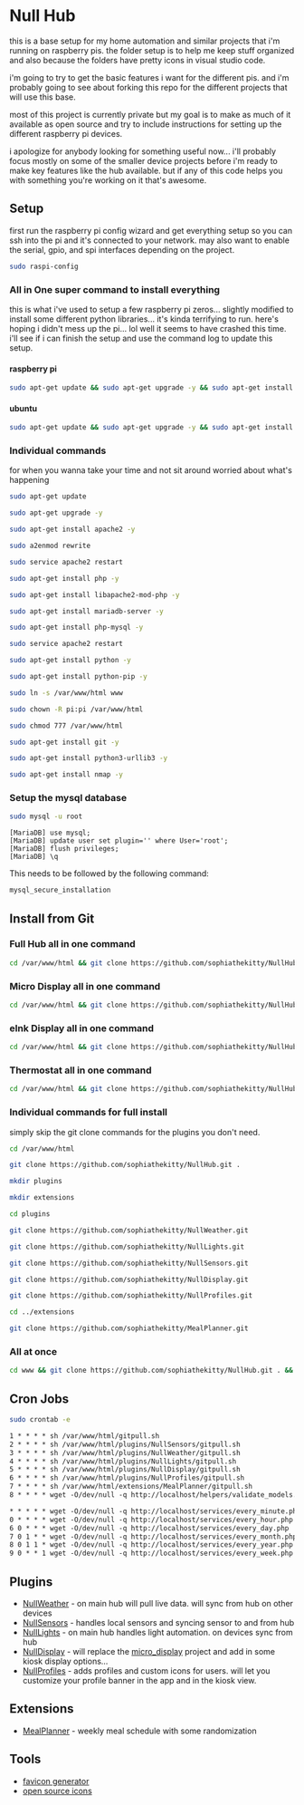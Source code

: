 # Null Hub

this is a base setup for my home automation and similar projects that i'm running on raspberry pis. the folder setup is to help me keep stuff organized and also because the folders have pretty icons in visual studio code.

i'm going to try to get the basic features i want for the different pis. and i'm probably going to see about forking this repo for the different projects that will use this base.

most of this project is currently private but my goal is to make as much of it available as open source and try to include instructions for setting up the different raspberry pi devices.

i apologize for anybody looking for something useful now... i'll probably focus mostly on some of the smaller device projects before i'm ready to make key features like the hub available. but if any of this code helps you with something you're working on it that's awesome.

## Setup

first run the raspberry pi config wizard and get everything setup so you can ssh into the pi and it's connected to your network. may also want to enable the serial, gpio, and spi interfaces depending on the project.

```bash
sudo raspi-config
```

### All in One super command to install everything

this is what i've used to setup a few raspberry pi zeros... slightly modified to install some different python libraries... it's kinda terrifying to run. here's hoping i didn't mess up the pi... lol well it seems to have crashed this time. i'll see if i can finish the setup and use the command log to update this setup.

#### raspberry pi

```bash
sudo apt-get update && sudo apt-get upgrade -y && sudo apt-get install apache2 -y && sudo a2enmod rewrite && sudo service apache2 restart && sudo apt-get install php -y && sudo apt-get install libapache2-mod-php -y && sudo apt-get install mariadb-server -y && sudo apt-get install php-mysql -y && sudo service apache2 restart && sudo apt-get install python -y && sudo ln -s /var/www/html www && sudo chown -R pi:pi /var/www/html && sudo chmod 777 /var/www/html && sudo apt-get install git -y && sudo apt-get install python3-urllib3 -y && sudo apt-get install nmap -y
```

#### ubuntu

```bash
sudo apt-get update && sudo apt-get upgrade -y && sudo apt-get install apache2 -y && sudo a2enmod rewrite && sudo service apache2 restart && sudo apt-get install php -y && sudo apt-get install libapache2-mod-php -y && sudo apt-get install mariadb-server -y && sudo apt-get install php-mysql -y && sudo service apache2 restart && sudo apt-get install python -y && sudo ln -s /var/www/html www && sudo chown -R pi:pi /var/www/html && sudo chmod 777 /var/www/html && sudo apt-get install git -y && sudo apt-get install python-urllib3 -y && sudo apt-get install nmap -y
```

### Individual commands

for when you wanna take your time and not sit around worried about what's happening

```bash
sudo apt-get update
```

```bash
sudo apt-get upgrade -y
```

```bash
sudo apt-get install apache2 -y
```

```bash
sudo a2enmod rewrite
```

```bash
sudo service apache2 restart
```

```bash
sudo apt-get install php -y
```

```bash
sudo apt-get install libapache2-mod-php -y
```

```bash
sudo apt-get install mariadb-server -y
```

```bash
sudo apt-get install php-mysql -y
```

```bash
sudo service apache2 restart
```

```bash
sudo apt-get install python -y
```

```bash
sudo apt-get install python-pip -y
```

```bash
sudo ln -s /var/www/html www
```

```bash
sudo chown -R pi:pi /var/www/html
```

```bash
sudo chmod 777 /var/www/html
```

```bash
sudo apt-get install git -y
```

```bash
sudo apt-get install python3-urllib3 -y
```

```bash
sudo apt-get install nmap -y
```

### Setup the mysql database

```bash
sudo mysql -u root
```

```mysql
[MariaDB] use mysql;
[MariaDB] update user set plugin='' where User='root';
[MariaDB] flush privileges;
[MariaDB] \q
```

This needs to be followed by the following command:

```bash
mysql_secure_installation
```

## Install from Git

### Full Hub all in one command

```bash
cd /var/www/html && git clone https://github.com/sophiathekitty/NullHub.git . && mkdir plugins && mkdir extensions && cd plugins && git clone https://github.com/sophiathekitty/NullWeather.git && git clone https://github.com/sophiathekitty/NullLights.git && git clone https://github.com/sophiathekitty/NullSensors.git && git clone https://github.com/sophiathekitty/NullDisplay.git && git clone https://github.com/sophiathekitty/NullProfiles.git && cd ../extensions && git clone https://github.com/sophiathekitty/MealPlanner.git
```

### Micro Display all in one command

```bash
cd /var/www/html && git clone https://github.com/sophiathekitty/NullHub.git . && mkdir plugins && mkdir extensions && cd plugins && git clone https://github.com/sophiathekitty/NullWeather.git && git clone https://github.com/sophiathekitty/NullDisplay.git 
```

### eInk Display all in one command

```bash
cd /var/www/html && git clone https://github.com/sophiathekitty/NullHub.git . && mkdir plugins && mkdir extensions && cd plugins && git clone https://github.com/sophiathekitty/NullWeather.git && git clone https://github.com/sophiathekitty/NullDisplay.git && cd ../extensions && git clone https://github.com/sophiathekitty/MealPlanner.git
```

### Thermostat all in one command

```bash
cd /var/www/html && git clone https://github.com/sophiathekitty/NullHub.git . && mkdir plugins && mkdir extensions && cd plugins && git clone https://github.com/sophiathekitty/NullSensors.git
```

### Individual commands for full install

simply skip the git clone commands for the plugins you don't need.

```bash
cd /var/www/html
```

```bash
git clone https://github.com/sophiathekitty/NullHub.git .
```

```bash
mkdir plugins
```

```bash
mkdir extensions
```

```bash
cd plugins
```

```bash
git clone https://github.com/sophiathekitty/NullWeather.git
```

```bash
git clone https://github.com/sophiathekitty/NullLights.git
```

```bash
git clone https://github.com/sophiathekitty/NullSensors.git
```

```bash
git clone https://github.com/sophiathekitty/NullDisplay.git
```

```bash
git clone https://github.com/sophiathekitty/NullProfiles.git
```

```bash
cd ../extensions
```

```bash
git clone https://github.com/sophiathekitty/MealPlanner.git
```

### All at once

```bash
cd www && git clone https://github.com/sophiathekitty/NullHub.git . && mkdir plugins && mkdir extensions && cd plugins && git clone https://github.com/sophiathekitty/NullWeather.git && git clone https://github.com/sophiathekitty/NullLights.git && git clone https://github.com/sophiathekitty/NullSensors.git && cd ../extensions && git clone https://github.com/sophiathekitty/MealPlanner.git && cd ~/
```

## Cron Jobs

```bash
sudo crontab -e
```

```Apache config
1 * * * * sh /var/www/html/gitpull.sh
2 * * * * sh /var/www/html/plugins/NullSensors/gitpull.sh
3 * * * * sh /var/www/html/plugins/NullWeather/gitpull.sh
4 * * * * sh /var/www/html/plugins/NullLights/gitpull.sh
5 * * * * sh /var/www/html/plugins/NullDisplay/gitpull.sh
6 * * * * sh /var/www/html/plugins/NullProfiles/gitpull.sh
7 * * * * sh /var/www/html/extensions/MealPlanner/gitpull.sh
8 * * * * wget -O/dev/null -q http://localhost/helpers/validate_models.php

* * * * * wget -O/dev/null -q http://localhost/services/every_minute.php
0 * * * * wget -O/dev/null -q http://localhost/services/every_hour.php
6 0 * * * wget -O/dev/null -q http://localhost/services/every_day.php
7 0 1 * * wget -O/dev/null -q http://localhost/services/every_month.php
8 0 1 1 * wget -O/dev/null -q http://localhost/services/every_year.php
9 0 * * 1 wget -O/dev/null -q http://localhost/services/every_week.php
```

## Plugins

* [NullWeather](https://github.com/sophiathekitty/NullWeather) - on main hub will pull live data. will sync from hub on other devices
* [NullSensors](https://github.com/sophiathekitty/NullSensors) - handles local sensors and syncing sensor to and from hub
* [NullLights](https://github.com/sophiathekitty/NullLights) - on main hub handles light automation. on devices sync from hub
* [NullDisplay](https://github.com/sophiathekitty/NullDisplay) - will replace the [micro_display](https://github.com/sophiathekitty/micro_display) project and add in some kiosk display options...
* [NullProfiles](https://github.com/sophiathekitty/NullProfiles) - adds profiles and custom icons for users. will let you customize your profile banner in the app and in the kiosk view.

## Extensions

* [MealPlanner](https://github.com/sophiathekitty/MealPlanner) - weekly meal schedule with some randomization

## Tools

* [favicon generator](https://www.favicon-generator.org/)
* [open source icons](https://game-icons.net/)
